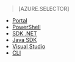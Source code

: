 > [AZURE.SELECTOR]
- [Portal](../articles/data-lake-analytics/data-lake-analytics-get-started-portal.md)
- [PowerShell](../articles/data-lake-analytics/data-lake-analytics-get-started-powershell.md)
- [SDK .NET](../articles/data-lake-analytics/data-lake-analytics-get-started-net-sdk.md)
- [Java SDK](../articles/data-lake-analytics/data-lake-analytics-get-started-java-sdk.md)
- [Visual Studio](../articles/data-lake-analytics/data-lake-analytics-data-lake-tools-get-started.md)
- [CLI](../articles/data-lake-analytics/data-lake-analytics-get-started-cli.md)

<!---HONumber=AcomDC_0427_2016-->